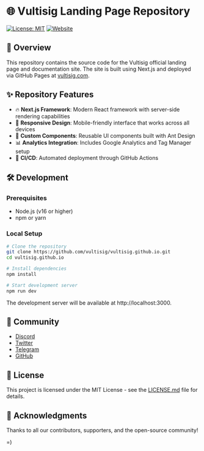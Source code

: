 # 🌐 Vultisig Landing Page Repository

[![License: MIT](https://img.shields.io/badge/License-MIT-blue.svg)](LICENSE.md)
[![Website](https://img.shields.io/badge/Website-Visit-brightgreen)](https://vultisig.com)

## 🚀 Overview

This repository contains the source code for the Vultisig official landing page and documentation site. The site is built using Next.js and deployed via GitHub Pages at [vultisig.com](https://vultisig.com).

## ✨ Repository Features

- 🔥 **Next.js Framework**: Modern React framework with server-side rendering capabilities
- 📱 **Responsive Design**: Mobile-friendly interface that works across all devices
- 🎨 **Custom Components**: Reusable UI components built with Ant Design
- 📊 **Analytics Integration**: Includes Google Analytics and Tag Manager setup
- 🔄 **CI/CD**: Automated deployment through GitHub Actions

## 🛠️ Development

### Prerequisites

- Node.js (v16 or higher)
- npm or yarn

### Local Setup

```bash
# Clone the repository
git clone https://github.com/vultisig/vultisig.github.io.git
cd vultisig.github.io

# Install dependencies
npm install

# Start development server
npm run dev
```

The development server will be available at http://localhost:3000.

## 🤝 Community

- [Discord](https://discord.gg/vultisig)
- [Twitter](https://twitter.com/vultisig)
- [Telegram](https://t.me/vultisig)
- [GitHub](https://github.com/vultisig)

## 📃 License

This project is licensed under the MIT License - see the [LICENSE.md](LICENSE.md) file for details.

## 🙏 Acknowledgments

Thanks to all our contributors, supporters, and the open-source community!

=)
